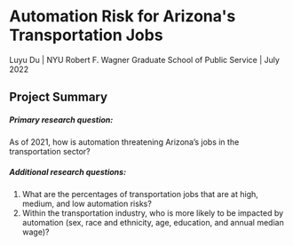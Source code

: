 # Automation Risk for Arizona's Transportation Jobs
Luyu Du | NYU Robert F. Wagner Graduate School of Public Service | July 2022

## Project Summary
##### Primary research question:   
  As of 2021, how is automation threatening Arizona’s jobs in the transportation sector?   
##### Additional research questions:  
1. What are the percentages of transportation jobs that are at high, medium, and low automation risks?  
2. Within the transportation industry, who is more likely to be impacted by automation (sex, race and ethnicity, age, education, and annual median wage)? 

